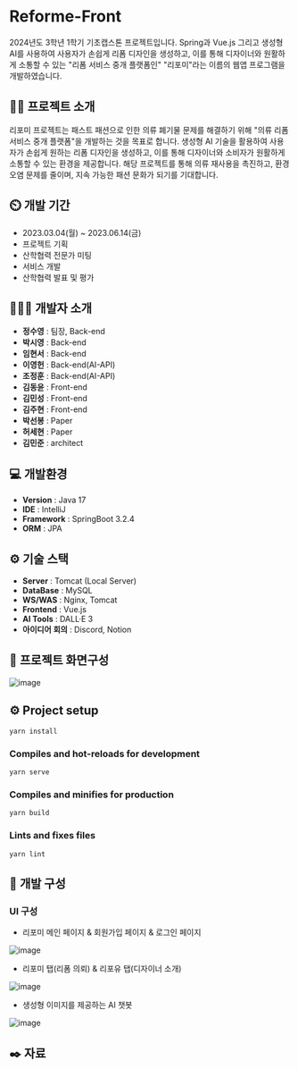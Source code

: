 # Reforme-Front
2024년도 3학년 1학기 기초캡스톤 프로젝트입니다. Spring과 Vue.js 그리고 생성형 AI를 사용하여 사용자가 손쉽게 리폼 디자인을 생성하고, 이를 통해 디자이너와 원활하게 소통할 수 있는 "리폼 서비스 중개 플랫폼인" "리포미"라는 이름의 웹앱 프로그램을 개발하였습니다.

## 👨‍🏫 프로젝트 소개
리포미 프로젝트는 패스트 패션으로 인한 의류 폐기물 문제를 해결하기 위해 "의류 리폼 서비스 중개 플랫폼"을 개발하는 것을 목표로 합니다. 생성형 AI 기술을 활용하여 사용자가 손쉽게 원하는 리폼 디자인을 생성하고, 이를 통해 디자이너와 소비자가 원활하게 소통할 수 있는 환경을 제공합니다. 해당 프로젝트를 통해 의류 재사용을 촉진하고, 환경 오염 문제를 줄이며, 지속 가능한 패션 문화가 되기를 기대합니다.

## ⏲️ 개발 기간 
- 2023.03.04(월) ~ 2023.06.14(금)
- 프로젝트 기획
- 산학협력 전문가 미팅
- 서비스 개발
- 산학협력 발표 및 평가


## 🧑‍🤝‍🧑 개발자 소개 
- **정수영** : 팀장, Back-end
- **박시영** : Back-end
- **임현서** : Back-end
- **이영헌** : Back-end(AI-API)
- **조정훈** : Back-end(AI-API)
- **김동윤** : Front-end
- **김민성** : Front-end
- **김주현** : Front-end
- **박선봉** : Paper
- **허세현** : Paper
- **김민준** : architect

## 💻 개발환경
- **Version** : Java 17
- **IDE** : IntelliJ
- **Framework** : SpringBoot 3.2.4
- **ORM** : JPA

## ⚙️ 기술 스택
- **Server** : Tomcat (Local Server)
- **DataBase** : MySQL
- **WS/WAS** : Nginx, Tomcat
- **Frontend** : Vue.js
- **AI Tools** : DALL·E 3
- **아이디어 회의** : Discord, Notion

## 📝 프로젝트 화면구성
![image](https://github.com/user-attachments/assets/bc455d84-3158-467d-8842-734050a9ed27)

## ⚙️ Project setup
```
yarn install
```
### Compiles and hot-reloads for development
```
yarn serve
```
### Compiles and minifies for production
```
yarn build
```
### Lints and fixes files
```
yarn lint
```

## 📌 개발 구성

### UI 구성

- 리포미 메인 페이지 & 회원가입 페이지 & 로그인 페이지

![image](https://github.com/user-attachments/assets/d700ea7f-09d3-48cc-bafa-5956c01b9ee8)

- 리포미 탭(리폼 의뢰) & 리포유 탭(디자이너 소개)

![image](https://github.com/user-attachments/assets/291a84b9-1061-47a2-9fa8-cc36a3aefb46)

- 생성형 이미지를 제공하는 AI 챗봇

![image](https://github.com/user-attachments/assets/04dc37c6-ad2d-473a-8eb2-6814738094b5)


## ✒️ 자료

